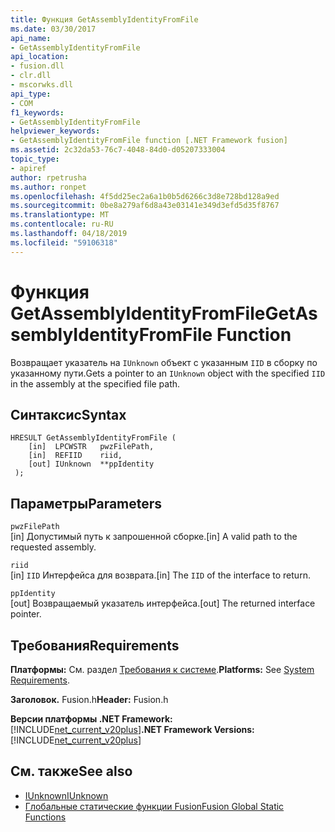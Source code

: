 ```yaml
---
title: Функция GetAssemblyIdentityFromFile
ms.date: 03/30/2017
api_name:
- GetAssemblyIdentityFromFile
api_location:
- fusion.dll
- clr.dll
- mscorwks.dll
api_type:
- COM
f1_keywords:
- GetAssemblyIdentityFromFile
helpviewer_keywords:
- GetAssemblyIdentityFromFile function [.NET Framework fusion]
ms.assetid: 2c32da53-76c7-4048-84d0-d05207333004
topic_type:
- apiref
author: rpetrusha
ms.author: ronpet
ms.openlocfilehash: 4f5dd25ec2a6a1b0b5d6266c3d8e728bd128a9ed
ms.sourcegitcommit: 0be8a279af6d8a43e03141e349d3efd5d35f8767
ms.translationtype: MT
ms.contentlocale: ru-RU
ms.lasthandoff: 04/18/2019
ms.locfileid: "59106318"
---
```

# <a name="getassemblyidentityfromfile-function"></a><span data-ttu-id="cd30d-102">Функция GetAssemblyIdentityFromFile</span><span class="sxs-lookup"><span data-stu-id="cd30d-102">GetAssemblyIdentityFromFile Function</span></span>
<span data-ttu-id="cd30d-103">Возвращает указатель на `IUnknown` объект с указанным `IID` в сборку по указанному пути.</span><span class="sxs-lookup"><span data-stu-id="cd30d-103">Gets a pointer to an `IUnknown` object with the specified `IID` in the assembly at the specified file path.</span></span>  
  
## <a name="syntax"></a><span data-ttu-id="cd30d-104">Синтаксис</span><span class="sxs-lookup"><span data-stu-id="cd30d-104">Syntax</span></span>  
  
```  
HRESULT GetAssemblyIdentityFromFile (  
    [in]  LPCWSTR   pwzFilePath,  
    [in]  REFIID    riid,  
    [out] IUnknown  **ppIdentity  
 );  
```  
  
## <a name="parameters"></a><span data-ttu-id="cd30d-105">Параметры</span><span class="sxs-lookup"><span data-stu-id="cd30d-105">Parameters</span></span>  
 `pwzFilePath`  
 <span data-ttu-id="cd30d-106">[in] Допустимый путь к запрошенной сборке.</span><span class="sxs-lookup"><span data-stu-id="cd30d-106">[in] A valid path to the requested assembly.</span></span>  
  
 `riid`  
 <span data-ttu-id="cd30d-107">[in] `IID` Интерфейса для возврата.</span><span class="sxs-lookup"><span data-stu-id="cd30d-107">[in] The `IID` of the interface to return.</span></span>  
  
 `ppIdentity`  
 <span data-ttu-id="cd30d-108">[out] Возвращаемый указатель интерфейса.</span><span class="sxs-lookup"><span data-stu-id="cd30d-108">[out] The returned interface pointer.</span></span>  
  
## <a name="requirements"></a><span data-ttu-id="cd30d-109">Требования</span><span class="sxs-lookup"><span data-stu-id="cd30d-109">Requirements</span></span>  
 <span data-ttu-id="cd30d-110">**Платформы:** См. раздел [Требования к системе](../../../../docs/framework/get-started/system-requirements.md).</span><span class="sxs-lookup"><span data-stu-id="cd30d-110">**Platforms:** See [System Requirements](../../../../docs/framework/get-started/system-requirements.md).</span></span>  
  
 <span data-ttu-id="cd30d-111">**Заголовок.** Fusion.h</span><span class="sxs-lookup"><span data-stu-id="cd30d-111">**Header:** Fusion.h</span></span>  
  
 <span data-ttu-id="cd30d-112">**Версии платформы .NET Framework:** [!INCLUDE[net_current_v20plus](../../../../includes/net-current-v20plus-md.md)]</span><span class="sxs-lookup"><span data-stu-id="cd30d-112">**.NET Framework Versions:** [!INCLUDE[net_current_v20plus](../../../../includes/net-current-v20plus-md.md)]</span></span>  
  
## <a name="see-also"></a><span data-ttu-id="cd30d-113">См. также</span><span class="sxs-lookup"><span data-stu-id="cd30d-113">See also</span></span>

- [<span data-ttu-id="cd30d-114">IUnknown</span><span class="sxs-lookup"><span data-stu-id="cd30d-114">IUnknown</span></span>](/cpp/atl/iunknown)
- [<span data-ttu-id="cd30d-115">Глобальные статические функции Fusion</span><span class="sxs-lookup"><span data-stu-id="cd30d-115">Fusion Global Static Functions</span></span>](../../../../docs/framework/unmanaged-api/fusion/fusion-global-static-functions.md)
